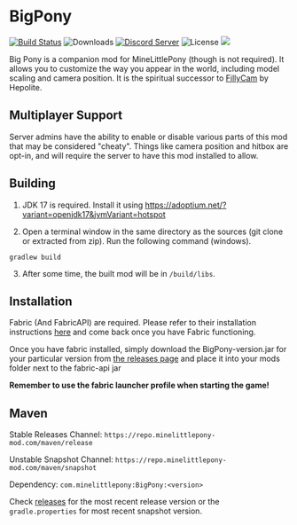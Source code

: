 # BigPony

[![Build Status](https://travis-ci.org/MineLittlePony/BigPony.svg?branch=1.17)](https://travis-ci.org/MineLittlePony/MineLittlePony)
![Downloads](https://img.shields.io/github/downloads/MineLittlePony/BigPony/total.svg?color=yellowgreen)
[![Discord Server](https://img.shields.io/discord/182490536119107584.svg?color=blueviolet)](https://discord.gg/HbJSFyu)
![License](https://img.shields.io/github/license/MineLittlePony/BigPony)
![](https://img.shields.io/badge/api-fabric-orange.svg)

Big Pony is a companion mod for MineLittlePony (though is not required). It allows you to customize the way you appear in the world, including model scaling and camera position. It is the spiritual successor to [FillyCam](https://github.com//MineLittlePony/FillyCam) by Hepolite.

## Multiplayer Support

Server admins have the ability to enable or disable various parts of this mod that may be considered "cheaty". Things like camera position and hitbox are opt-in, and will require the server to have this mod installed to allow.


## Building

1. JDK 17 is required. Install it using https://adoptium.net/?variant=openjdk17&jvmVariant=hotspot

2. Open a terminal window in the same directory as the sources (git clone or extracted from zip). Run the following command (windows).

```
gradlew build
```

3. After some time, the built mod will be in `/build/libs`.

## Installation

Fabric (And FabricAPI) are required. Please refer to their installation instructions <a href="https://fabricmc.net">here</a> and come back once you have Fabric functioning.

Once you have fabric installed, simply download the BigPony-version.jar for your particular version from [the releases page](https://github.com/MineLittlePony/BigPony/releases) and place it into your mods folder next to the fabric-api jar

**Remember to use the fabric launcher profile when starting the game!**


## Maven

Stable Releases Channel: `https://repo.minelittlepony-mod.com/maven/release`

Unstable Snapshot Channel: `https://repo.minelittlepony-mod.com/maven/snapshot`

Dependency: `com.minelittlepony:BigPony:<version>`

Check [releases](https://github.com/MineLittlePony/BigPony/releases) for the most recent release version or the `gradle.properties` for most recent snapshot version.

